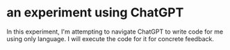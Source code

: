 # an experiment using ChatGPT

In this experiment, I'm attempting to navigate ChatGPT to write code for me using only language.
I will execute the code for it for concrete feedback.
